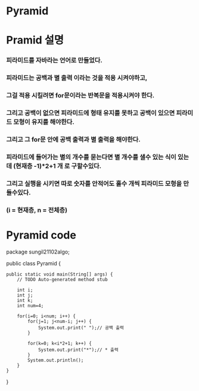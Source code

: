 # Pyramid

# Pramid 설명 

### 피라미드를 자바라는 언어로 만들었다.
### 피라미드는 공백과 별 출력 이라는 것을 적용 시켜야하고,
### 그걸 적용 시킬려면 for문이라는 반복문을 적용시켜야 한다.
### 그리고 공백이 없으면 피라미드에 형태 유지를 못하고 공백이 있으면 피라미드 모형이 유지를 해야한다.
### 그리고 그 for문 안에 공백 출력과 별 출력을 해야한다.
### 피라미드에 들어가는 별의 개수를 묻는다면 별 개수를 샐수 있는 식이 있는데 (현재층 -1)*2+1 개 로 구할수있다.
### 그리고 실행을 시키면 따로 숫자를 안적어도 홀수 개씩 피라미드 모형을 만들수있다.
### (i = 현재층, n = 전체층)
# Pyramid code
package sungil21102algo;

public class Pyramid {

	public static void main(String[] args) {
		// TODO Auto-generated method stub
		
		int i;
		int j;
		int k;
		int num=4;
		
		for(i=0; i<num; i++) {
			for(j=1; j<num-i; j++) {
				System.out.print(" ");// 공백 출력
			}
			
			for(k=0; k<i*2+1; k++) {
				System.out.print("*");// * 출력
			}
			System.out.println();
		}
	}


}
